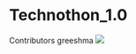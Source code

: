 # Technothon_1.0





Contributors 
greeshma
<a href = "https://github.com/Greeshma001">
  <img src = "https://contrib.rocks/image?repo = GitHub_username/repository_name"/>
</a>
